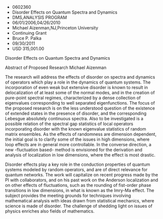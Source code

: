 
* 0602360
* Disorder Effects on Quantum Spectra and Dynamics
* DMS,ANALYSIS PROGRAM
* 06/01/2006,04/26/2010
* Michael Aizenman,NJ,Princeton University
* Continuing Grant
* Bruce P. Palka
* 09/30/2011
* USD 315,001.00

Disorder Effects on Quantum Spectra and Dynamics

Abstract of Proposed Research Michael Aizenman

The research will address the effects of disorder on spectra and dynamics of
operators which play a role in the dynamics of quantum systems. The
incorporation of even weak but extensive disorder is known to result in
delocalization of at least some of the normal modes, and in the creation of
pure-point spectral regimes, characterized by a dense collection of eigenvalues
corresponding to well separated eigenfunctions. The focus of the proposed
research is on the less understood question of the existence of extended states
in the presence of disorder, and the corresponding Lebesgue absolutely
continuous spectra. Also to be investigated is a possible relation of the
spectral gap statistics of local operators incorporating disorder with the known
eigenvalue statistics of random matrix ensembles. As the effects of randomness
are dimension dependent, the initial goal is to clarify some of the issues in
high dimensions, where loop effects are in general more controllable. In the
converse direction, a new -fluctuation based- method is envisioned for the
derivation and analysis of localization in low dimensions, where the effect is
most drastic.

Disorder effects play a key role in the conduction properties of quantum systems
modeled by random operators, and are of direct relevance for quantum networks.
The work will capitalize on recent progress made by the PI with collaborators,
and on his past work on the Anderson localization and on other effects of
fluctuations, such as the rounding of fist-order phase transitions in low
dimensions, in what is known as the Imry-Ma effect. The subject provides the
meeting grounds for techniques involving mathematical analysis with ideas drawn
from statistical mechanics, where science is made of disorder. The challenge of
shedding light on issues of physics enriches also fields of mathematics.


















